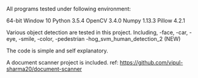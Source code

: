 All programs tested under following environment:

64-bit Window 10
Python 3.5.4
OpenCV 3.4.0
Numpy 1.13.3
Pillow 4.2.1

Various object detection are tested in this project.
Including,
-face,
-car,
-eye,
-smile,
-color,
-pedestrian
-hog_svm_human_detection_2 (NEW)

The code is simple and self explanatory.

A document scanner project is included.
ref: https://github.com/vipul-sharma20/document-scanner
